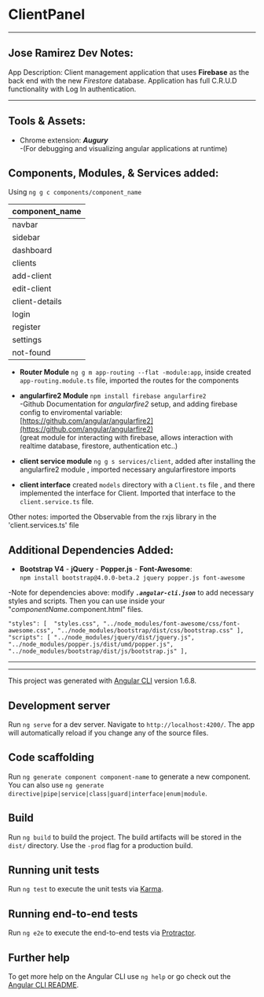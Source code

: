 # ClientPanel

---
## Jose Ramirez Dev Notes:

App Description:
Client management application that uses <strong>Firebase</strong> as the back end with the new <i>Firestore</i> database.
Application has full C.R.U.D functionality with Log In authentication. <br>

---

## Tools & Assets:

* Chrome extension: <i><strong> Augury</strong></i> <br> 
-(For debugging and visualizing angular applications at runtime) <br>

## Components, Modules, & Services added: 

Using `ng g c components/component_name` <br>

| **component_name** | 
| --- |
| navbar  		|
| sidebar 		| 
| dashboard     | 
| clients       |
| add-client 	|
| edit-client 	|
| client-details|
| login 		|
| register 		|
| settings 		|
| not-found 	|

* <strong>Router Module</strong> `ng g m app-routing --flat -module:app`, inside created `app-routing.module.ts` file, imported the routes for the components <br>

* <strong>angularfire2 Module</strong> `npm install firebase angularfire2`<br>
-Github Documentation for <i>angularfire2</i> setup, and adding firebase config to enviromental variable: [https://github.com/angular/angularfire2](https://github.com/angular/angularfire2)<br>
(great module for interacting with firebase, allows interaction with realtime database, firestore, authentication etc..) <br>

* <strong>client service module</strong> `ng g s services/client`, added after installing the angularfire2 module , imported necessary angularfirestore imports<br>

* <strong>client interface</strong> created `models` directory with a `Client.ts` file , and there implemented the interface for Client. Imported that interface to the `client.service.ts` file. <br>

Other notes: imported the Observable from the rxjs library in the 'client.services.ts' file 

## Additional Dependencies Added:

* <strong>Bootstrap V4</strong> - <strong>jQuery</strong> - <strong>Popper.js</strong> - <strong>Font-Awesome</strong>:<br> `npm install bootstrap@4.0.0-beta.2 jquery popper.js font-awesome` <br>

-Note for dependencies above: modify <i><strong>`.angular-cli.json`</strong></i> to add necessary styles and scripts. Then you can use inside your "<i>componentName</i>.component.html" files.  <br>

`"styles": [ 
        "styles.css",
        "../node_modules/font-awesome/css/font-awesome.css",
        "../node_modules/bootstrap/dist/css/bootstrap.css"
      ],
      "scripts": [
        "../node_modules/jquery/dist/jquery.js",
        "../node_modules/popper.js/dist/umd/popper.js",
        "../node_modules/bootstrap/dist/js/bootstrap.js"
      ],` 
      
---
---

This project was generated with [Angular CLI](https://github.com/angular/angular-cli) version 1.6.8.

## Development server

Run `ng serve` for a dev server. Navigate to `http://localhost:4200/`. The app will automatically reload if you change any of the source files.

## Code scaffolding

Run `ng generate component component-name` to generate a new component. You can also use `ng generate directive|pipe|service|class|guard|interface|enum|module`.

## Build

Run `ng build` to build the project. The build artifacts will be stored in the `dist/` directory. Use the `-prod` flag for a production build.

## Running unit tests

Run `ng test` to execute the unit tests via [Karma](https://karma-runner.github.io).

## Running end-to-end tests

Run `ng e2e` to execute the end-to-end tests via [Protractor](http://www.protractortest.org/).

## Further help

To get more help on the Angular CLI use `ng help` or go check out the [Angular CLI README](https://github.com/angular/angular-cli/blob/master/README.md).
